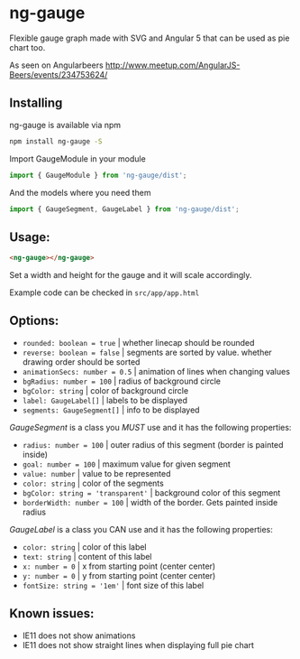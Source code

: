 # ng-gauge
Flexible gauge graph made with SVG and Angular 5 that can be used as pie chart too.

As seen on Angularbeers http://www.meetup.com/AngularJS-Beers/events/234753624/



## Installing
ng-gauge is available via npm
```bash
npm install ng-gauge -S
```

Import GaugeModule in your module
```typescript
import { GaugeModule } from 'ng-gauge/dist';
```
And the models where you need them
```typescript
import { GaugeSegment, GaugeLabel } from 'ng-gauge/dist';
````


## Usage:
```html
<ng-gauge></ng-gauge>
```
Set a width and height for the gauge and it will scale accordingly.

Example code can be checked in `src/app/app.html` 


## Options:
* `rounded: boolean = true`          | whether linecap should be rounded
* `reverse: boolean = false`         | segments are sorted by value. whether drawing order should be sorted
* `animationSecs: number = 0.5`      | animation of lines when changing values
* `bgRadius: number = 100`           | radius of background circle
* `bgColor: string`                  | color of background circle
* `label: GaugeLabel[]`              | labels to be displayed
* `segments: GaugeSegment[]`         | info to be displayed

*GaugeSegment* is a class you *MUST* use and it has the following properties:
* `radius: number = 100`             | outer radius of this segment (border is painted inside)
* `goal: number = 100`               | maximum value for given segment
* `value: number`                    | value to be represented
* `color: string`                    | color of the segments
* `bgColor: string = 'transparent'`  | background color of this segment
* `borderWidth: number = 100`        | width of the border. Gets painted inside radius

*GaugeLabel* is a class you CAN use and it has the following properties:
* `color: string`                    | color of this label
* `text: string`                     | content of this label
* `x: number = 0`                    | x from starting point (center center)
* `y: number = 0`                    | y from starting point (center center)
* `fontSize: string = '1em'`         | font size of this label


## Known issues:
* IE11 does not show animations
* IE11 does not show straight lines when displaying full pie chart
